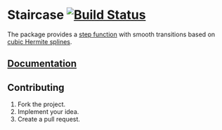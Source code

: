 # Staircase [![Build Status][status-img]][status-url]

The package provides a [step function][1] with smooth transitions based on
[cubic Hermite splines][2].

## [Documentation][doc]

## Contributing

1. Fork the project.
2. Implement your idea.
3. Create a pull request.

[1]: https://en.wikipedia.org/wiki/Step_function
[2]: https://en.wikipedia.org/wiki/Cubic_Hermite_spline

[doc]: http://godoc.org/github.com/ready-steady/staircase
[status-img]: https://travis-ci.org/ready-steady/staircase.svg?branch=master
[status-url]: https://travis-ci.org/ready-steady/staircase
